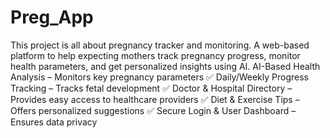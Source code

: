 # Preg_App
This project is all about pregnancy tracker and monitoring.
A web-based platform to help expecting mothers track pregnancy progress, monitor health parameters, and get personalized insights using AI.
AI-Based Health Analysis – Monitors key pregnancy parameters
✅ Daily/Weekly Progress Tracking – Tracks fetal development
✅ Doctor & Hospital Directory – Provides easy access to healthcare providers
✅ Diet & Exercise Tips – Offers personalized suggestions
✅ Secure Login & User Dashboard – Ensures data privacy

